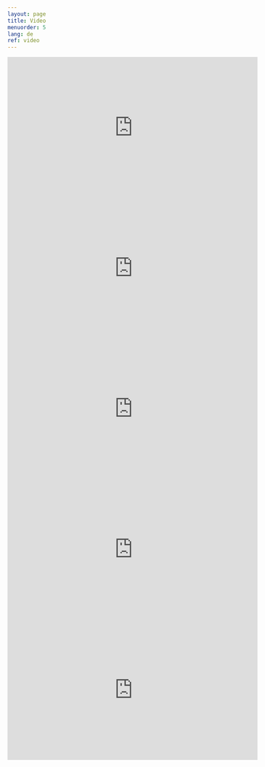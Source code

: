 ```yaml
---
layout: page
title: Video
menuorder: 5
lang: de
ref: video
---
```

<iframe width="560" height="315" src="https://www.youtube.com/embed/Zxpm2V7Mkys?rel=0" frameborder="0" allowfullscreen></iframe>

<iframe width="560" height="315" src="https://www.youtube.com/embed/LlWX3EJJt1Q?rel=0" frameborder="0" allowfullscreen></iframe>

<iframe width="560" height="315" src="https://www.youtube.com/embed/ryRgDhy5AQs?rel=0" frameborder="0" allowfullscreen></iframe>

<iframe width="560" height="315" src="https://www.youtube.com/embed/hwj-8Ht7Wr0?rel=0" frameborder="0" allowfullscreen></iframe>

<iframe width="560" height="315" src="https://www.youtube.com/embed/e7JYS7rednU?rel=0" frameborder="0" allowfullscreen></iframe>


















